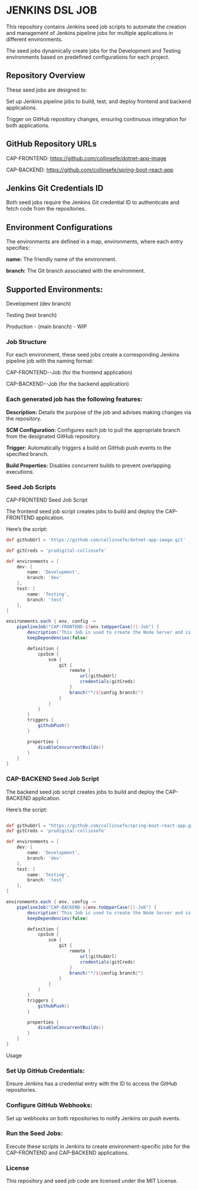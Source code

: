 # JENKINS DSL JOB

This repository contains Jenkins seed job scripts to automate the creation and management of Jenkins pipeline jobs for multiple applications in different environments. 

The seed jobs dynamically create jobs for the Development and Testing environments based on predefined configurations for each project.

## Repository Overview
These seed jobs are designed to:

Set up Jenkins pipeline jobs to build, test, and deploy frontend and backend applications.

Trigger on GitHub repository changes, ensuring continuous integration for both applications.

## GitHub Repository URLs
CAP-FRONTEND: https://github.com/collinsefe/dotnet-app-image

CAP-BACKEND: https://github.com/collinsefe/spring-boot-react-app

## Jenkins Git Credentials ID

Both seed jobs require the Jenkins Git credential ID <your-credentials-go-here>  to authenticate and fetch code from the repositories.

## Environment Configurations
The environments are defined in a map, environments, where each entry specifies:

**name:** The friendly name of the environment.

**branch:** The Git branch associated with the environment.

## Supported Environments:
Development (dev branch)

Testing (test branch)

Production - (main branch) - WIP

### Job Structure
For each environment, these seed jobs create a corresponding Jenkins pipeline job with the naming format:

CAP-FRONTEND-<ENVIRONMENT>-Job (for the frontend application)

CAP-BACKEND-<ENVIRONMENT>-Job (for the backend application)

### Each generated job has the following features:

**Description:** Details the purpose of the job and advises making changes via the repository.

**SCM Configuration:** Configures each job to pull the appropriate branch from the designated GitHub repository.

**Trigger:** Automatically triggers a build on GitHub push events to the specified branch.

**Build Properties:** Disables concurrent builds to prevent overlapping executions.

### Seed Job Scripts

CAP-FRONTEND Seed Job Script

The frontend seed job script creates jobs to build and deploy the CAP-FRONTEND application. 

Here’s the script:

```groovy
def githubUrl = 'https://github.com/collinsefe/dotnet-app-image.git'

def gitCreds = 'prodigital-collinsefe'

def environments = [
    dev: [
        name: 'Development',
        branch: 'dev'
    ],
    test: [
        name: 'Testing',
        branch: 'test'
    ],
]

environments.each { env, config ->
    pipelineJob("CAP-FRONTEND-${env.toUpperCase()}-Job") {
        description('This Job is used to create the Node Server and is versioned. Changes should be made through the repo.')
        keepDependencies(false)

        definition {
            cpsScm {
                scm {
                    git {
                        remote {
                            url(githubUrl)
                            credentials(gitCreds)
                        }
                        branch("*/${config.branch}")
                    }
                }
            }
        }
        triggers {
            githubPush()
        }

        properties {
            disableConcurrentBuilds()
        }
    }
}
```
### CAP-BACKEND Seed Job Script

The backend seed job script creates jobs to build and deploy the CAP-BACKEND application. 

Here’s the script:

``` groovy 

def githubUrl = "https://github.com/collinsefe/spring-boot-react-app.git"
def gitCreds = 'prodigital-collinsefe'

def environments = [
    dev: [
        name: 'Development',
        branch: 'dev'
    ],
    test: [
        name: 'Testing',
        branch: 'test'
    ],
]

environments.each { env, config ->
    pipelineJob("CAP-BACKEND-${env.toUpperCase()}-Job") {
        description('This Job is used to create the Node Server and is versioned. Changes should be made through the repo.')
        keepDependencies(false)

        definition {
            cpsScm {
                scm {
                    git {
                        remote {
                            url(githubUrl)
                            credentials(gitCreds)
                        }
                        branch("*/${config.branch}")
                    }
                }
            }
        }
        triggers {
            githubPush()
        }

        properties {
            disableConcurrentBuilds()
        }
    }
}
```

Usage

### Set Up GitHub Credentials: 

Ensure Jenkins has a credential entry with the ID <your-credentials-id-goes-here> to access the GitHub repositories.

### Configure GitHub Webhooks: 

Set up webhooks on both repositories to notify Jenkins on push events.

### Run the Seed Jobs: 

Execute these scripts in Jenkins to create environment-specific jobs for the CAP-FRONTEND and CAP-BACKEND applications.

### License

This repository and seed job code are licensed under the MIT License.
